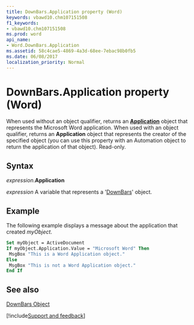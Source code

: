 ```yaml
---
title: DownBars.Application property (Word)
keywords: vbawd10.chm107151508
f1_keywords:
- vbawd10.chm107151508
ms.prod: word
api_name:
- Word.DownBars.Application
ms.assetid: 58c4cae5-4869-4a3d-68ee-7ebac98b0fb5
ms.date: 06/08/2017
localization_priority: Normal
---
```



# DownBars.Application property (Word)

When used without an object qualifier, returns an  **[Application](Word.Application.md)** object that represents the Microsoft Word application. When used with an object qualifier, returns an **Application** object that represents the creator of the specified object (you can use this property with an Automation object to return the application of that object). Read-only.


## Syntax

_expression_.**Application**

_expression_ A variable that represents a '[DownBars](Word.DownBars.md)' object.


## Example

The following example displays a message about the application that created _myObject_.


```vb
Set myObject = ActiveDocument 
If myObject.Application.Value = "Microsoft Word" Then 
 MsgBox "This is a Word Application object." 
Else 
 MsgBox "This is not a Word Application object." 
End If
```


## See also


[DownBars Object](Word.DownBars.md)

[!include[Support and feedback](~/includes/feedback-boilerplate.md)]